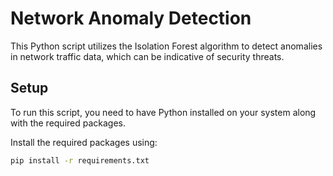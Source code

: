 # Network Anomaly Detection

This Python script utilizes the Isolation Forest algorithm to detect anomalies in network traffic data, which can be indicative of security threats.

## Setup

To run this script, you need to have Python installed on your system along with the required packages.

Install the required packages using:

```bash
pip install -r requirements.txt